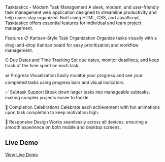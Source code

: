 Tasktasticc - Modern Task Management
A sleek, modern, and user-friendly task management web application designed to streamline productivity and help users stay organized. Built using HTML, CSS, and JavaScript, Tasktasticc offers essential features for individual and team project management.

Features
📋 Kanban-Style Task Organization
Organize tasks visually with a drag-and-drop Kanban board for easy prioritization and workflow management.

⏰ Due Dates and Time Tracking
Set due dates, monitor deadlines, and keep track of the time spent on each task.

📊 Progress Visualization
Easily monitor your progress and see your completed tasks using progress bars and visual indicators.

✅ Subtask Support
Break down larger tasks into manageable subtasks, making complex projects easier to tackle.

🎉 Completion Celebrations
Celebrate each achievement with fun animations upon task completion to keep motivation high.

📱 Responsive Design
Works seamlessly across all devices, ensuring a smooth experience on both mobile and desktop screens.

## Live Demo

[View Live Demo](https://eyosiJ.github.io/Tasktasic/)